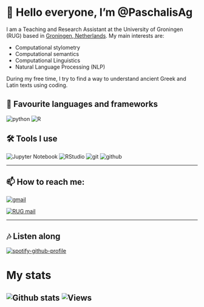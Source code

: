 # 👋 Hello everyone, I’m @PaschalisAg

I am a Teaching and Research Assistant at the University of Groningen (RUG) based in [Groningen, Netherlands](https://www.google.com/maps/@53.2185088,6.5568768,14z). My main interests are:
- Computational stylometry
- Computational semantics
- Computational Linguistics
- Natural Language Processing (NLP)

During my free time, I try to find a way to understand ancient Greek and Latin texts using coding.


## 📄 Favourite languages and frameworks

![python](https://img.shields.io/badge/Python-%2312100E.svg?logo=python&style=for-the-badge)
![R](https://img.shields.io/badge/-R-9cf)
## 🛠 Tools I use

![Jupyter Notebook](https://img.shields.io/badge/Jupyter%20Notebook-%2312100E.svg?&color=orange)
![RStudio](https://img.shields.io/badge/R%20Studio-%2312100E.svg?&color=9cf)
![git](https://img.shields.io/badge/git-%2312100E.svg?logo=git&style=for-the-badge)
![github](https://img.shields.io/badge/github-%2312100E.svg?logo=github&style=for-the-badge)

---

##  📫 How to reach me:

[![gmail](https://img.shields.io/badge/Gmail-%2312100E.svg?logo=gmail&style=for-the-badge)](pasxalisag9@gmail.com)

[![RUG mail](https://img.shields.io/badge/RUG%20mail-%2312100E.svg?logo=gmail&style=for-the-badge)](p.agapitos@rug.nl)

---

## 🎶 Listen along

[![spotify-github-profile](https://spotify-github-profile.vercel.app/api/view?uid=1114065752&cover_image=true&theme=natemoo-re&bar_color=53b14f&bar_color_cover=true)](https://open.spotify.com/track/0nUCaKwNqO5whVAhEX1A1R?si=8cc1371595b447a8)

# My stats
![Github stats](https://github-readme-stats.vercel.app/api?username=PaschalisAg)
![Views](https://komarev.com/ghpvc/?username=PaschalisAg&color=dc143c&style=for-the-badge)
---
